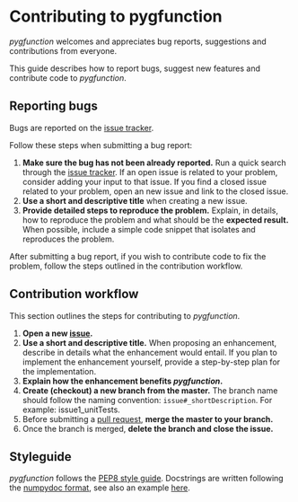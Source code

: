 # Contributing to pygfunction

*pygfunction* welcomes and appreciates bug reports, suggestions and
contributions from everyone.

This guide describes how to report bugs, suggest new features and
contribute code to *pygfunction*.


## Reporting bugs

Bugs are reported on the
[issue tracker](https://github.com/MassimoCimmino/pygfunction/issues).

Follow these steps when submitting a bug report:

1. **Make sure the bug has not been already reported.** Run a quick search
through the [issue tracker](https://github.com/MassimoCimmino/pygfunction/issues).
If an open issue is related to your problem, consider adding your input to that
issue. If you find a closed issue related to your problem, open an new issue
and link to the closed issue.
2. **Use a short and descriptive title** when creating a new issue.
3. **Provide detailed steps to reproduce the problem.** Explain, in details,
how to reproduce the problem and what should be the **expected result.** When
possible, include a simple code snippet that isolates and reproduces the
problem.

After submitting a bug report, if you wish to contribute code to fix the
problem, follow the steps outlined in the contribution workflow.


## Contribution workflow

This section outlines the steps for contributing to *pygfunction*.

1. **Open a new [issue](https://github.com/MassimoCimmino/pygfunction/issues).**
2. **Use a short and descriptive title.** When proposing an enhancement,
describe in details what the enhancement would entail. If you plan to implement
the enhancement yourself, provide a step-by-step plan for the implementation.
3. **Explain how the enhancement benefits _pygfunction_.**
4. **Create (checkout) a new branch from the master.** The branch name should
follow the naming convention: `issue#_shortDescription`. For example:
issue1_unitTests.
5. Before submitting a
[pull request](https://github.com/MassimoCimmino/pygfunction/pulls), **merge
the master to your branch.**
6. Once the branch is merged, **delete the branch and close the issue.**


## Styleguide

*pygfunction* follows the
[PEP8 style guide](https://www.python.org/dev/peps/pep-0008).
Docstrings are written following the
[numpydoc format](https://github.com/numpy/numpy/blob/master/doc/example.py),
see also an example
[here](https://sphinxcontrib-napoleon.readthedocs.io/en/latest/example_numpy.html). 
